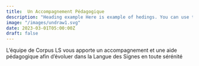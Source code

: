 ```yaml
---
title:  Un Accompagnement Pédagogique
description: "Heading example Here is example of hedings. You can use this heading by following markdownify rules."
image: "/images/undraw1.svg"
date: 2023-03-01T05:00:00Z
draft: false
---
```


L’équipe de Corpus LS vous apporte un accompagnement et une aide pédagogique afin d’évoluer dans la Langue des Signes en toute sérénité